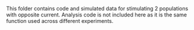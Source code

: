 This folder contains code and simulated data for stimulating 2 populations with opposite current. Analysis code is not included here as it is the same function used across different experiments.
